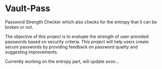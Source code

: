 # Vault-Pass
Password Strength Checker which also checks for the entropy that it can be broken or not.

The objective of this project is to evaluate the strength of user-provided passwords based on security criteria.
This project will help users create secure passwords by providing feedback on password quality and suggesting improvements.

Currently working on the entropy part, will update soon...
